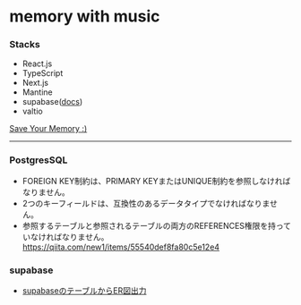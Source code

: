 # memory with music

### Stacks

- React.js
- TypeScript
- Next.js
- Mantine
- supabase([docs](https://www.supabase.jp/docs/))
- valtio


[Save Your Memory :)](https://memory-with-music.vercel.app/)

---


### PostgresSQL
- FOREIGN KEY制約は、PRIMARY KEYまたはUNIQUE制約を参照しなければなりません。
- 2つのキーフィールドは、互換性のあるデータタイプでなければなりません。
- 参照するテーブルと参照されるテーブルの両方のREFERENCES権限を持っていなければなりません。  
https://qiita.com/new1/items/55540def8fa80c5e12e4

### supabase
- [supabaseのテーブルからER図出力](https://supabase-schema.vercel.app/)
